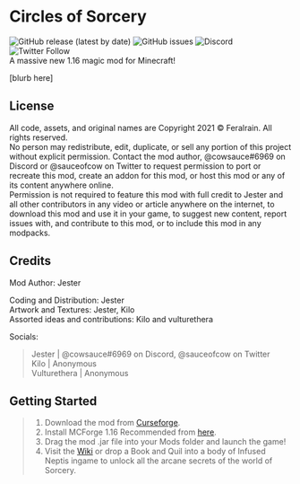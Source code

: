 # Circles of Sorcery 
![GitHub release (latest by date)](https://img.shields.io/github/downloads/cowsaucedev/circlesofsorcery/latest/total?color=blue&label=Downloads&logo=dropbox) 
![GitHub issues](https://img.shields.io/github/issues/cowsaucedev/circlesofsorcery?color=blue&logo=github)
![Discord](https://img.shields.io/discord/785376924435218463?color=blue&label=Discord&logo=discord&style=flat) 
![Twitter Follow](https://img.shields.io/twitter/follow/feralrain?color=blue&label=Twitter&logo=twitter&style=flat)  
A massive new 1.16 magic mod for Minecraft!  
  
[blurb here]

## License
All code, assets, and original names are Copyright 2021 © Feralrain. All rights reserved.  
No person may redistribute, edit, duplicate, or sell any portion of this project without explicit permission. Contact the mod author, @cowsauce#6969 on Discord or @sauceofcow on Twitter to request permission to port or recreate this mod, create an addon for this mod, or host this mod or any of its content anywhere online.  
Permission is not required to feature this mod with full credit to Jester and all other contributors in any video or article anywhere on the internet, to download this mod and use it in your game, to suggest new content, report issues with, and contribute to this mod, or to include this mod in any modpacks. 

## Credits
Mod Author: Jester  
  
Coding and Distribution: Jester  
Artwork and Textures: Jester, Kilo  
Assorted ideas and contributions: Kilo and vulturethera  
  
Socials: 
> Jester | @cowsauce#6969 on Discord, @sauceofcow on Twitter  
> Kilo | Anonymous  
> Vulturethera | Anonymous  

## Getting Started

> 1) Download the mod from [Curseforge](https://www.curseforge.com/minecraft/mc-mods/circles-of-sorcery).
> 2) Install MCForge 1.16 Recommended from [here](http://files.minecraftforge.net/).
> 3) Drag the mod .jar file into your Mods folder and launch the game!
> 4) Visit the [Wiki](https://github.com/CowsauceDev/circlesofsorcery/wiki) or drop a Book and Quil into a body of Infused Neptis ingame to unlock all the arcane secrets of the world of Sorcery.
